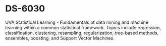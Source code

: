 # DS-6030
UVA Statistical Learning - Fundamentals of data mining and machine learning within a common statistical framework. Topics include regression, classification, clustering, resampling, regularization, tree-based methods, ensembles, boosting, and Support Vector Machines.

